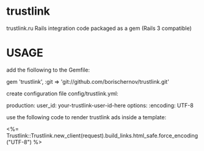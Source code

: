 trustlink
=========

trustlink.ru Rails integration code packaged as a gem (Rails 3 compatible)

USAGE
=====

add the fiollowing to the Gemfile:

gem 'trustlink', :git => 'git://github.com/borischernov/trustlink.git'

create configuration file config/trustlink.yml:

production:
  user_id: your-trustlink-user-id-here
  options:
    :encoding: UTF-8

use the following code to render trustlink ads inside a template:

<%= Trustlink::Trustlink.new_client(request).build_links.html_safe.force_encoding("UTF-8")  %>  
